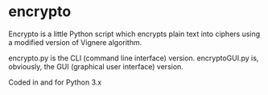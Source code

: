 # encrypto
Encrypto is a little Python script which encrypts plain text into ciphers using a modified version of Vignere algorithm. 

encrypto.py is the CLI (command line interface) version.
encryptoGUI.py is, obviously, the GUI (graphical user interface) version.

Coded in and for Python 3.x
